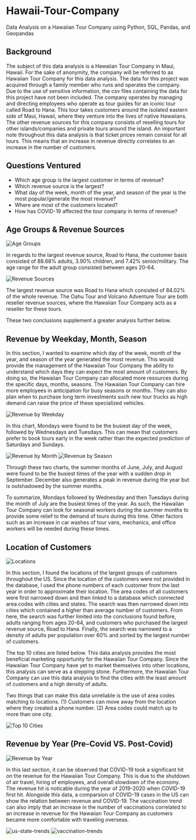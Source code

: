 # Hawaii-Tour-Company
Data Analysis on a Hawaiian Tour Company using Python, SQL, Pandas, and Geopandas

## Background

The subject of this data analysis is a Hawaiian Tour Company in Maui, Hawaii. For the sake of anonymity, the company will be referred to as Hawaiian Tour Company for this data analysis. The data for this project was acquired through a family member who runs and operates the company. Due to the use of sensitive information, the csv files containing the data for this project have not been included. The company operates by managing and directing employees who operate as tour guides for an iconic tour called Road to Hana. This tour takes customers around the isolated eastern side of Maui, Hawaii, where they venture into the lives of native Hawaiians. The other revenue sources for this company consists of reselling tours for other islands/companies and private tours around the island. An important note throughout this data analysis is that ticket prices remain consist for all tours. This means that an increase in revenue directly correlates to an increase in the number of customers.

## Questions Ventured

- Which age group is the largest customer in terms of revenue?
- Which revenue source is the largest?
- What day of the week, month of the year, and season of the year is the most popular/generate the most revenue?
- Where are most of the customers located?
- How has COVID-19 affected the tour company in terms of revenue?

## Age Groups & Revenue Sources

![Age Groups](https://user-images.githubusercontent.com/112305152/190061389-4150b52e-a54b-4980-8ec1-c7e51c43eef7.png)

In regards to the largest revenue source, Road to Hana, the customer basis consisted of 88.68% adults, 3.90% children, and 7.42% senior/military. The age range for the adult group consisted between ages 20-64.

![Revenue Sources](https://user-images.githubusercontent.com/112305152/190061398-e1fe9530-2f41-41e8-8a90-4a97fbc17b63.png)

The largest revenue source was Road to Hana which consisted of 84.02% of the whole revenue. The Oahu Tour and Volcano Adventure Tour are both reseller revenue sources, where the Hawaiian Tour Company acts as a reseller for these tours.

These two conclusions supplement a greater analysis further below.

## Revenue by Weekday, Month, Season

In this section, I wanted to examine which day of the week, month of the year, and season of the year generated the most revenue. This would provide the management of the Hawaiian Tour Company the ability to understand which days they can expect the most amount of customers. By doing so, the Hawaiian Tour Company can allocated more resources during the specific days, months, seasons. The Hawaiian Tour Company can hire more employees in anticipation for busy seasons or months. They can also plan when to purchase long term investments such new tour trucks as high demand can raise the price of these specialized vehicles.

![Revenue by Weekday](https://user-images.githubusercontent.com/112305152/190063502-ee719fee-a293-42bc-b109-855b27a4be94.png)

In this chart, Mondays were found to be the busiest day of the week, followed by Wednesdays and Tuesdays. This can mean that customers prefer to book tours early in the week rather than the expected prediction of Saturdays and Sundays. 


![Revenue by Month](https://user-images.githubusercontent.com/112305152/190064948-1266d2df-03ed-4cd2-b654-304226887e4b.png)
![Revenue by Season](https://user-images.githubusercontent.com/112305152/190065579-e5205ea4-8ba5-4976-9c35-7dbfb8189b8c.png)

Through these two charts, the summer months of June, July, and August were found to be the busiest times of the year with a sudden drop in September. December also generates a peak in revenue during the year but is outshadowed by the summer months.

To summarize, Mondays followed by Wednesday and then Tuesdays during the month of July are the busiest times of the year. As such, the Hawaiian Tour Company can look for seasonal workers during the summer months to provide some relief to the demand of tours during this time. Other factors such as an increase in car washes of tour vans, mechanics, and office workers will be needed during these times.


## Location of Customers

![Locations](https://user-images.githubusercontent.com/112305152/190066442-77ec059c-caed-4681-a94a-b1d45824fc5f.png)

In this section, I found the locations of the largest groups of customers throughout the US. Since the location of the customers were not provided in the database, I used the phone numbers of each customer from the last year in order to approximate their location. The area codes of all customers were first narrowed down and then linked to a database which connected area codes with cities and states. The search was then narrowed down into cities which contained a higher than average number of customers. From here, the search was further limited into the conclusions found before, adults ranging from ages 20-64, and customers who purchased the largest revenue source, Road to Hana. Finally, the search was narrowed to a density of adults per population over 60% and sorted by the largest number of customers. 

The top 10 cities are listed below. This data analysis provides the most beneficial marketing opportunity for the Hawaiian Tour Company. Since the Hawaiian Tour Company have yet to market themselves into other locations, this analysis can serve as a stepping stone. Furthermore, the Hawaiian Tour Company can use this data analysis to find the cities with the least amount of customers and a high density of adults. 

Two things that can make this data unreliable is the use of area codes matching to locations. (1) Customers can move away from the location where they created a phone number. (2) Area codes could match up to more than one city.

![Top 10 Cities](https://user-images.githubusercontent.com/112305152/190066778-62d0a453-f0e9-4de4-935b-d2777c006ef2.png)


## Revenue by Year (Pre-Covid VS. Post-Covid)

![Revenue by Year](https://user-images.githubusercontent.com/112305152/190071342-bf275f35-93c0-42fa-a4ac-834692231245.png)

In this last section, it can be observed that COVID-19 took a significant hit on the revenue for the Hawaiian Tour Company. This is due to the shutdown of air travel, hiring of employees, and overall slowdown of the economy. The revenue hit is noticable during the year of 2019-2020 when COVID-19 first hit. Alongside this data, a comparsion of COVID-19 cases in the US can show the relation between revenue and COVID-19. The vaccination trend can also imply that an increase in the number of vaccinations correlated to an increase in revenue for the Hawaiian Tour Company as customers became more comfortable with traveling overseas.

![us-state-trends](https://user-images.githubusercontent.com/112305152/190073021-c7100697-f816-4e02-8cba-2d168d3ffa36.png)
![vaccination-trends](https://user-images.githubusercontent.com/112305152/190073027-dfb2dde3-a9a6-44ce-a0be-8169b329dcdf.png)
